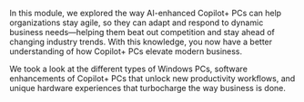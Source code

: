 In this module, we explored the way AI-enhanced Copilot+ PCs can help organizations stay agile, so they can adapt and respond to dynamic business needs—helping them beat out competition and stay ahead of changing industry trends. With this knowledge, you now have a better understanding of how Copilot+ PCs elevate modern business.

We took a look at the different types of Windows PCs, software enhancements of Copilot+ PCs that unlock new productivity workflows, and unique hardware experiences that turbocharge the way business is done.